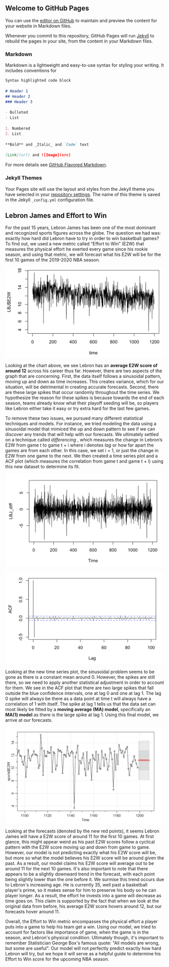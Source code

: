 ## Welcome to GitHub Pages

You can use the [editor on GitHub](https://github.com/macqian/Stat-153-Blog-Post/edit/master/README.md) to maintain and preview the content for your website in Markdown files.

Whenever you commit to this repository, GitHub Pages will run [Jekyll](https://jekyllrb.com/) to rebuild the pages in your site, from the content in your Markdown files.

### Markdown

Markdown is a lightweight and easy-to-use syntax for styling your writing. It includes conventions for

```markdown
Syntax highlighted code block

# Header 1
## Header 2
### Header 3

- Bulleted
- List

1. Numbered
2. List

**Bold** and _Italic_ and `Code` text

[Link](url) and ![Image](src)
```

For more details see [GitHub Flavored Markdown](https://guides.github.com/features/mastering-markdown/).

### Jekyll Themes

Your Pages site will use the layout and styles from the Jekyll theme you have selected in your [repository settings](https://github.com/macqian/Stat-153-Blog-Post/settings). The name of this theme is saved in the Jekyll `_config.yml` configuration file.



## Lebron James and Effort to Win

For the past 15 years, Lebron James has been one of the most dominant and recognized sports figures across the globe. The question we had was: exactly how hard did Lebron have to try in order to win basketball games? To find out, we used a new metric called “Effort to Win” (E2W) that measures the physical effort he exerted every game since his rookie season, and using that metric, we will forecast what his E2W will be for the first 10 games of the 2019-2020 NBA season. 

![Lebron James' E2W Time Series Plot](LBJ_E2W_Time_Series.png)

Looking at the chart above, we see Lebron has an **average E2W score of around 12** across his career thus far. However, there are two aspects of the graph that are concerning. First, the data itself follows a sinusoidal pattern, moving up and down as time increases. This creates variance, which for our situation, will be detrimental in creating accurate forecasts. Second, there are these large spikes that occur randomly throughout the time series. We hypothesize the reason for these spikes is because towards the end of each season, teams already know what their playoff seeding will be, so players like Lebron either take it easy or try extra hard for the last few games. 

To remove these two issues, we pursued many different statistical techniques and models. For instance, we tried modeling the data using a sinusoidal model that mimiced the up and down pattern to see if we can discover any trends that will help with our forecasts. We ultimately settled on a technique called _differencing_ , which measures the change in Lebron’s E2W from game t to game t + i where i denotes _lag_ or how far apart the games are from each other. In this case, we set i = 1, or just the change in E2W from one game to the next. We then created a time series plot and a ACF plot (which measures the correlation from game t and game t + i) using this new dataset to determine its fit. 

![Lebron James' E2W TS Plot with Differencing](LBJ_diff_TS.png)

![Lebron James' E2W ACF Plot with Differencing](LBJ_diff_ACF.png)

Looking at the new time series plot, the sinusoidal problem seems to be gone as there is a constant mean around 0. However, the spikes are still there, so we need to apply another statistical adjustment in order to account for them. We see in the ACF plot that there are two large spikes that fall outside the blue confidence intervals, one at lag 0 and one at lag 1. The lag 0 spike will always be there as a data point at time t will always have a correlation of 1 with itself. The spike at lag 1 tells us that the data set can most likely be fitted by a **moving average (MA) model**, specifically an **MA(1) model** as there is the large spike at lag 1. Using this final model, we arrive at our forecasts.

![Lebron James' E2W Forecast](LBJ_Forecast.png)

Looking at the forecasts (denoted by the new red points), it seems Lebron James will have a E2W score of around 11 for the first 10 games. At first glance, this might appear weird as his past E2W scores follow a cyclical pattern with the E2W score moving up and down from game to game. However, our model is not predicting exactly what his E2W score will be, but more so what the model believes his E2W score will be around given the past. As a result, our model claims his E2W score will average out to be around 11 for the next 10 games. It's also important to note that there appears to be a slightly downward trend in the forecast, with each point being slightly lower than the one before it. We surmise this trend occurs due to Lebron's increasing age. He is currently 35, well past a basketball player's prime, so it makes sense for him to preserve his body so he can player longer. As a result, the effort he invests into a game will decrease as time goes on. This claim is supported by the fact that when we look at the original data from before, his average E2W score hovers around 12, but our forecasts hover around 11. 

Overall, the Effort to Win metric encompasses the physical effort a player puts into a game to help his team get a win. Using our model, we tried to account for factors like importance of game, when the game is in the season, and Lebron's physical condition. Ultimately though, it's important to remember Statistician George Box's famous quote: "All models are wrong, but some are useful". Our model will not perfectly predict exactly how hard Lebron will try, but we hope it will serve as a helpful guide to determine his Effort to Win score for the upcoming NBA season.
